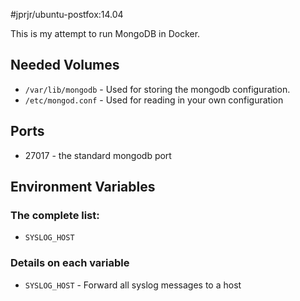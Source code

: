#jprjr/ubuntu-postfox:14.04

This is my attempt to run MongoDB in Docker.

## Needed Volumes

* `/var/lib/mongodb` - Used for storing the mongodb configuration.
* `/etc/mongod.conf` - Used for reading in your own configuration

## Ports

* 27017 - the standard mongodb port

## Environment Variables

### The complete list:

* `SYSLOG_HOST`

### Details on each variable

* `SYSLOG_HOST` - Forward all syslog messages to a host
